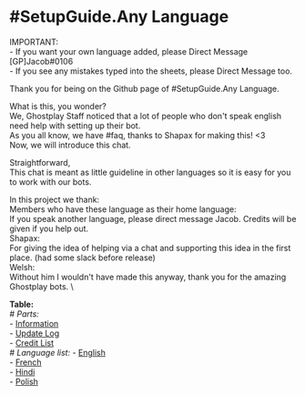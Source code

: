 # #SetupGuide.Any Language

IMPORTANT: \
	- If you want your own language added, please Direct Message [GP]Jacob#0106 \
	- If you see any mistakes typed into the sheets, please Direct Message too.

Thank you for being on the Github page of #SetupGuide.Any Language.

What is this, you wonder? \
We, Ghostplay Staff noticed that a lot of people who don't speak english need help with setting up their bot. \
As you all know, we have #faq, thanks to Shapax for making this! <3 \
Now, we will introduce this chat. 

Straightforward, \
This chat is meant as little guideline in other languages so it is easy for you to work with our bots.


In this project we thank: \
Members who have these language as their home language: \
	If you speak another language, please direct message Jacob. Credits will be given if you help out. \
Shapax: \
	For giving the idea of helping via a chat and supporting this idea in the first place. (had some slack before release) \
Welsh: \
	Without him I wouldn't have made this anyway, thank you for the amazing Ghostplay bots. \


**Table:** \
	# *Parts:* \
	- [Information](https://github.com/Jacob-Ghostplay/Ghostplay-Setupguide-AnyLanguage/blob/master/README.md) \
	- [Update Log](https://github.com/Jacob-Ghostplay/Ghostplay-Setupguide-AnyLanguage/blob/master/Credit%20List)\
	- [Credit List](https://github.com/Jacob-Ghostplay/Ghostplay-Setupguide-AnyLanguage/blob/master/README.md) \
	# *Language list:*
	- [English](https://github.com/Jacob-Ghostplay/Ghostplay-Setupguide-AnyLanguage/blob/master/Languages/English) \
	- [French](https://github.com/Jacob-Ghostplay/Ghostplay-Setupguide-AnyLanguage/blob/master/Languages/French) \
	- [Hindi](https://github.com/Jacob-Ghostplay/Ghostplay-Setupguide-AnyLanguage/blob/master/Languages/Hindi) \
	- [Polish](https://github.com/Jacob-Ghostplay/Ghostplay-Setupguide-AnyLanguage/blob/master/Languages/Polish) 
